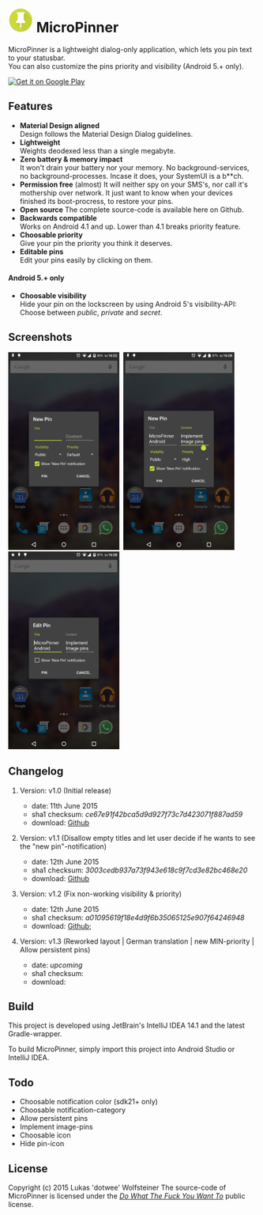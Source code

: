 # <img src="art/ic_web.png" height="50px"/> MicroPinner

MicroPinner is a lightweight dialog-only application, which lets you pin text to your statusbar.
<br>You can also customize the pins priority and visibility (Android 5.+ only).

<a href="https://play.google.com/store/apps/details?id=de.dotwee.micropinner">
  <img alt="Get it on Google Play"
       src="https://developer.android.com/images/brand/en_generic_rgb_wo_45.png" />
</a>

## Features

+ **Material Design aligned**  
    Design follows the Material Design Dialog guidelines.
+ **Lightweight**  
    Weights deodexed less than a single megabyte.
+ **Zero battery & memory impact**  
    It won't drain your battery nor your memory. No background-services, no background-processes. Incase it does, your SystemUI is a b**ch.
+ **Permission free** (almost)
    It will neither spy on your SMS's, nor call it's mothership over network. It just want to know when your devices finished its boot-procress, to restore your pins.
+ **Open source**
    The complete source-code is available here on Github.
+ **Backwards compatible**  
    Works on Android 4.1 and up. Lower than 4.1 breaks priority feature.
+ **Choosable priority**  
    Give your pin the priority you think it deserves.
+ **Editable pins**  
    Edit your pins easily by clicking on them.

#### Android 5.+ only

+ **Choosable visibility**  
    Hide your pin on the lockscreen by using Android 5's visibility-API: Choose between *public*, *private* and *secret*.

## Screenshots

<img src="art/sc_new.png" height="400px"/>
&nbsp;<img src="art/sc_new_used.png" height="400px"/>
&nbsp;<img src="art/sc_edit.png" height="400px"/>

## Changelog

1. Version: v1.0 (Initial release)
    - date: 11th June 2015
    - sha1 checksum: *ce67e91f42bca5d9d927f73c7d423071f887ad59*
    - download: [Github](https://github.com/dotWee/MicroPinner/releases/download/release-v1.0/release_v1.0.apk)

2. Version: v1.1 (Disallow empty titles and let user decide if he wants to see the "new pin"-notification)
    - date: 12th June 2015
    - sha1 checksum: *3003cedb937a73f943e618c9f7cd3e82bc468e20*
    - download: [Github](https://github.com/dotWee/MicroPinner/releases/download/release-v1.1/release_v1.1.apk)

3. Version: v1.2 (Fix non-working visibility & priority)
    - date: 12th June 2015
    - sha1 checksum: *a01095619f18e4d9f6b35065125e907f64246948*
    - download: [Github](https://github.com/dotWee/MicroPinner/releases/download/release-v1.2/release_v1.2.apk);

4. Version: v1.3 (Reworked layout | German translation | new MIN-priority | Allow persistent pins)
    - date: *upcoming*
    - sha1 checksum:
    - download:

## Build

This project is developed using JetBrain's IntelliJ IDEA 14.1 and the latest Gradle-wrapper.

To build MicroPinner, simply import this project into Android Studio or IntelliJ IDEA.

## Todo

+ Choosable notification color (sdk21+ only)
+ Choosable notification-category
+ Allow persistent pins
+ Implement image-pins
+ Choosable icon
+ Hide pin-icon

## License

Copyright (c) 2015 Lukas 'dotwee' Wolfsteiner
The source-code of MicroPinner is licensed under the [_Do What The Fuck You Want To_](/LICENSE.md) public license.
